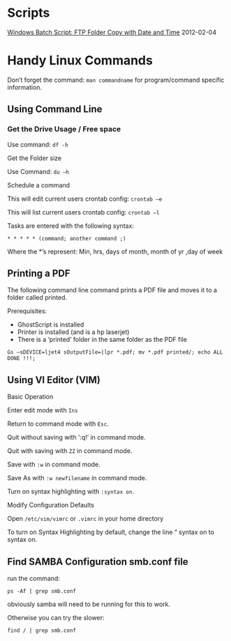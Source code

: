 # Scripts


[Windows Batch Script: FTP Folder Copy with Date and Time](/Linux/FtpFolderCopyWithDateTimePrefix.md) 2012-02-04


# Handy Linux Commands
Don’t forget the command: `man commandname` for program/command specific information. 
## Using Command Line
### Get the Drive Usage / Free space

Use command: `df -h`

Get the Folder size

Use Command: `du –h`

Schedule a command

This will edit current users crontab config: `crontab –e`

This will list current users crontab config: `crontab –l`

Tasks are entered with the following syntax:

```
* * * * * (command; another command ;)
```

Where the *’s represent: Min, hrs, days of month, month of yr ,day of week

## Printing a PDF

The following command line command prints a PDF file and moves it to a folder called printed.

Prerequisites:

- GhostScript is installed
- Printer is installed (and is a hp laserjet)
- There is a ‘printed’ folder in the same folder as the PDF file 

```
Gs –sDEVICE=ljet4 sOutputFile=|lpr *.pdf; mv *.pdf printed/; echo ALL DONE !!!;
```


## Using VI Editor (VIM)
Basic Operation

Enter edit mode with `Ins`

Return to command mode with `Esc`.

Quit without saving with ‘:q!’ in command mode.

Quit with saving with `ZZ` in command mode.

Save with `:w` in command mode.

Save As with `:w newfilename` in command mode.

Turn on syntax highlighting with `:syntax on`.

Modify Configuration Defaults

Open `/etc/vim/vimrc` or `.vimrc` in your home directory

To turn on Syntax Highlighting by default, change the line “ syntax on to syntax on.

## Find SAMBA Configuration smb.conf file

run the command:
```
ps -Af | grep smb.conf
```
obviously samba will need to be running for this to work.

Otherwise you can try the slower:
```
find / | grep smb.conf
```

